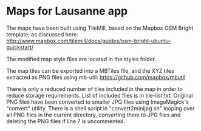 # Maps for Lausanne app

The maps have been built using TileMill, based on the Mapbox OSM Bright template, as discussed here:
http://www.mapbox.com/tilemill/docs/guides/osm-bright-ubuntu-quickstart/

The modified map style files are located in the styles folder.

The map tiles can be exported into a MBTiles file, and the XYZ tiles extracted as PNG files using mb-util: https://github.com/mapbox/mbutil

There is only a reduced number of tiles included in the map in order to reduce storage requirements. List of included files is in tile-list.txt. Original PNG files have been converted to smaller JPG files using ImageMagick's "convert" utility. There is a shell script in "convert2minijpg.sh" looping over all PNG files in the current directory, converting them to JPG files and deleting the PNG files if line 7 is uncommented.
